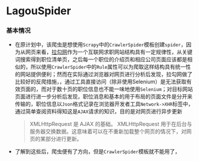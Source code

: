 # LagouSpider

### 基本情况
* 在原计划中，该爬虫是想使用`Scrapy`中的`CrawlerSpider`模板创建`spider`，因为从网页来看，[拉勾网](https://www.lagou.com/)作为一个互联网求职网站结构具有一定规律性，从关键词搜索得到职位清单页，之后每一个职位的介绍页和相应公司页面应该都是相似的，所以使用`CrawlerSpider`中的`Rule`属性可以为爬取这样结构具有统一性的网站提供便利；然而在实际通过浏览器对网页进行分析后发现，拉勾网做了比较好的反爬措施，，通过工具直接访问（除非使用Selenium）是无法获取有效页面的，而对于数十页的职位信息也不能一味地使用`Selenium`；对目标网站页面进行进一步分析后发现，职位消息和基本的用于布局的页面文件是分开来传输的，职位信息以`Json`格式记录在浏览器开发者工具`Network->XHR`标签中，通过简单查阅资料得知这是`AJAX`请求的知识，目的是对网页进行异步更新
    > XMLHttpRequest 是 AJAX 的基础。
    > XMLHttpRequest 用于在后台与服务器交换数据。这意味着可以在不重新加载整个网页的情况下，对网页的某部分进行更新。
* 了解到这些后，爬虫便有了方向，但是`CrawlerSpider`模板就不能用了，
